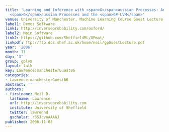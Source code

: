 ```yaml
---
title: 'Learning and Inference with <span>G</span>aussian Processes: An Overview of
  <span>G</span>aussian Processes and the <span>GP-LVM</span>'
venue: University of Manchester, Machine Learning Course Guest Lecture
label1: Demos Software
link1: http://inverseprobability.com/oxford/
label2: Main Software
link2: https://github.com/SheffieldML/GPmat/
linkpdf: ftp://ftp.dcs.shef.ac.uk/home/neil/gpGuestLecture.pdf
year: '2006'
month: 11
day: '3'
group: gplvm
layout: talk
key: Lawrence:manchesterGuest06
categories:
- Lawrence:manchesterGuest06
abstract: ''
authors:
- firstname: Neil D.
  lastname: Lawrence
  url: http://inverseprobability.com
  institute: University of Sheffield
  twitter: lawrennd
  gscholar: r3SJcvoAAAAJ
published: 2006-11-03
---
```

